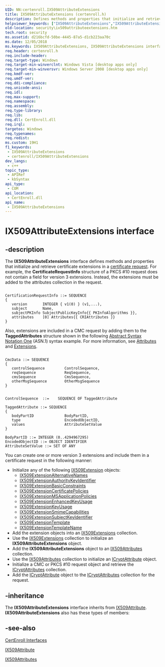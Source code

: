 ```yaml
---
UID: NN:certenroll.IX509AttributeExtensions
title: IX509AttributeExtensions (certenroll.h)
description: Defines methods and properties that initialize and retrieve certificate extensions in a certificate request.
helpviewer_keywords: ["IX509AttributeExtensions","IX509AttributeExtensions interface [Security]","IX509AttributeExtensions interface [Security]","described","certenroll/IX509AttributeExtensions","security.ix509attributeextensions"]
old-location: security\ix509attributeextensions.htm
tech.root: security
ms.assetid: d216bcfd-50be-4445-87a5-d1cb223aa70c
ms.date: 12/05/2018
ms.keywords: IX509AttributeExtensions, IX509AttributeExtensions interface [Security], IX509AttributeExtensions interface [Security],described, certenroll/IX509AttributeExtensions, security.ix509attributeextensions
req.header: certenroll.h
req.include-header: 
req.target-type: Windows
req.target-min-winverclnt: Windows Vista [desktop apps only]
req.target-min-winversvr: Windows Server 2008 [desktop apps only]
req.kmdf-ver: 
req.umdf-ver: 
req.ddi-compliance: 
req.unicode-ansi: 
req.idl: 
req.max-support: 
req.namespace: 
req.assembly: 
req.type-library: 
req.lib: 
req.dll: CertEnroll.dll
req.irql: 
targetos: Windows
req.typenames: 
req.redist: 
ms.custom: 19H1
f1_keywords:
 - IX509AttributeExtensions
 - certenroll/IX509AttributeExtensions
dev_langs:
 - c++
topic_type:
 - APIRef
 - kbSyntax
api_type:
 - COM
api_location:
 - CertEnroll.dll
api_name:
 - IX509AttributeExtensions
---
```


# IX509AttributeExtensions interface


## -description

The <b>IX509AttributeExtensions</b> interface defines methods and properties that initialize and retrieve certificate extensions in a <a href="/windows/desktop/SecGloss/c-gly">certificate request</a>. For example, the  <b>CertificateRequestInfo</b> structure of a  PKCS #10 request does not contain a field for version 3 extensions. Instead, the extensions must be added to the attributes collection in the request.

``` syntax

CertificationRequestInfo ::= SEQUENCE 
{
   version       INTEGER { v1(0) } (v1,...),
   subject       Name,
   subjectPKInfo SubjectPublicKeyInfo{{ PKInfoAlgorithms }},
   attributes    [0] Attributes{{ CRIAttributes }}
}

```
Also, extensions are included in a CMC request by adding them to the <b>TaggedAttributes</b> structure shown in the following <a href="/windows/desktop/SecGloss/a-gly">Abstract Syntax Notation One</a> (ASN.1) syntax example. For more information, see <a href="/windows/desktop/SecCrypto/attributes">Attributes</a> and <a href="/windows/desktop/api/mmcobj/nn-mmcobj-extensions">Extensions</a>.

``` syntax

CmcData ::= SEQUENCE 
{
   controlSequence         ControlSequence,
   reqSequence             ReqSequence,
   cmsSequence             CmsSequence,
   otherMsgSequence        OtherMsgSequence
}


ControlSequence  ::=    SEQUENCE OF TaggedAttribute

TaggedAttribute ::= SEQUENCE 
{
   bodyPartID              BodyPartID,
   type                    EncodedObjectID,
   values                  AttributeSetValue
}

BodyPartID ::= INTEGER (0..4294967295)
EncodedObjectID ::= OBJECT IDENTIFIER
AttributeSetValue ::= SET OF ANY
```
You can create one or more  version 3 extensions and include them in a certificate request in the following manner:<ul>
<li>Initialize any of the following <a href="/windows/desktop/api/certenroll/nn-certenroll-ix509extension">IX509Extension</a> objects:<ul>
<li>
<a href="/windows/desktop/api/certenroll/nn-certenroll-ix509extensionalternativenames">IX509ExtensionAlternativeNames</a>
</li>
<li>
<a href="/windows/desktop/api/certenroll/nn-certenroll-ix509extensionauthoritykeyidentifier">IX509ExtensionAuthorityKeyIdentifier</a>
</li>
<li>
<a href="/windows/desktop/api/certenroll/nn-certenroll-ix509extensionbasicconstraints">IX509ExtensionBasicConstraints</a>
</li>
<li>
<a href="/windows/desktop/api/certenroll/nn-certenroll-ix509extensioncertificatepolicies">IX509ExtensionCertificatePolicies</a>
</li>
<li>
<a href="/windows/desktop/api/certenroll/nn-certenroll-ix509extensionmsapplicationpolicies">IX509ExtensionMSApplicationPolicies</a>
</li>
<li>
<a href="/windows/desktop/api/certenroll/nn-certenroll-ix509extensionenhancedkeyusage">IX509ExtensionEnhancedKeyUsage</a>
</li>
<li>
<a href="/windows/desktop/api/certenroll/nn-certenroll-ix509extensionkeyusage">IX509ExtensionKeyUsage</a>
</li>
<li>
<a href="/windows/desktop/api/certenroll/nn-certenroll-ix509extensionsmimecapabilities">IX509ExtensionSmimeCapabilities</a>
</li>
<li>
<a href="/windows/desktop/api/certenroll/nn-certenroll-ix509extensionsubjectkeyidentifier">IX509ExtensionSubjectKeyIdentifier</a>
</li>
<li>
<a href="/windows/desktop/api/certenroll/nn-certenroll-ix509extensiontemplate">IX509ExtensionTemplate</a>
</li>
<li>
<a href="/windows/desktop/api/certenroll/nn-certenroll-ix509extensiontemplatename">IX509ExtensionTemplateName</a>
</li>
</ul>
</li>
<li>Add the extension objects into an <a href="/windows/desktop/api/certenroll/nn-certenroll-ix509extensions">IX509Extensions</a> collection.</li>
<li>Use the <a href="/windows/desktop/api/certenroll/nn-certenroll-ix509extensions">IX509Extensions</a> collection to initialize an <b>IX509AttributeExtensions</b> object. </li>
<li>Add the <b>IX509AttributeExtensions</b> object to an <a href="/windows/desktop/api/certenroll/nn-certenroll-ix509attributes">IX509Attributes</a> collection.</li>
<li>Use the <a href="/windows/desktop/api/certenroll/nn-certenroll-ix509attributes">IX509Attributes</a> collection to initialize an <a href="/windows/desktop/api/certenroll/nn-certenroll-icryptattribute">ICryptAttribute</a> object.</li>
<li>Initialize a CMC or PKCS #10 request object and retrieve the <a href="/windows/desktop/api/certenroll/nn-certenroll-icryptattributes">ICryptAttributes</a> collection.</li>
<li>Add the <a href="/windows/desktop/api/certenroll/nn-certenroll-icryptattribute">ICryptAttribute</a> object to the <a href="/windows/desktop/api/certenroll/nn-certenroll-icryptattributes">ICryptAttributes</a> collection for the request.</li>
</ul>

## -inheritance

The <b>IX509AttributeExtensions</b> interface inherits from <a href="/windows/desktop/api/certenroll/nn-certenroll-ix509attribute">IX509Attribute</a>. <b>IX509AttributeExtensions</b> also has these types of members:

## -see-also

<a href="/windows/desktop/SecCertEnroll/certenroll-interfaces">CertEnroll Interfaces</a>



<a href="/windows/desktop/api/certenroll/nn-certenroll-ix509attribute">IX509Attribute</a>



<a href="/windows/desktop/api/certenroll/nn-certenroll-ix509attributes">IX509Attributes</a>
